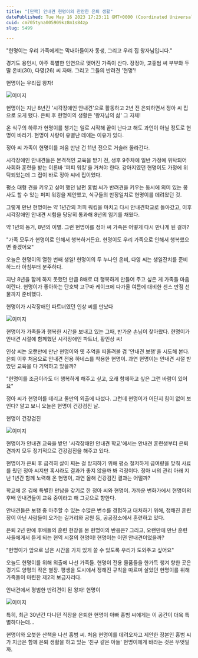 ```yaml
---
title: "[단짝] 안내견 현명이의 찬란한 은퇴 생활"
datePublished: Tue May 16 2023 17:23:11 GMT+0000 (Coordinated Universal Time)
cuid: cm705tyna005909kz8m1s84zp
slug: 5499

---
```



"현명이는 우리 가족에게는 막내아들이자 동생, 그리고 우리 집 왕자님입니다."

경기도 용인시, 아주 특별한 인연으로 맺어진 가족이 산다. 장정아, 고홍범 씨 부부와 두 딸 온비(30), 다영(26) 씨 자매. 그리고 그들의 반려견 '현명'!

현명이는 우리집 왕자!

![이미지](https://cdn.hashnode.com/res/hashnode/image/upload/v1739258875027/65fc67ca-06e7-49f3-ba63-ad4918bb986c.jpeg)

현명이는 지난 8년간 '시각장애인 안내견'으로 활동하고 2년 전 은퇴하면서 정아 씨 집으로 오게 됐다. 은퇴 후 현명이의 생활은 '왕자님의 삶' 그 자체!

온 식구의 하루가 현명이를 챙기는 일로 시작해 끝이 난다고 해도 과언이 아닐 정도로 현명이 바라기. 현명이 사랑이 유별난 데에는 이유가 있다.

정아 씨 가족이 현명이를 처음 만난 건 11년 전으로 거슬러 올라간다.

시각장애인 안내견들은 본격적인 교육을 받기 전, 생후 9주차에 일반 가정에 위탁되어 사회화 훈련을 받는 이른바 '퍼피 워킹'을 거쳐야 한다. 강아지였던 현명이도 가정에 위탁되었는데 그 집이 바로 정아 씨네 집이었다.

평소 대형 견을 키우고 싶어 했던 남편 홍범 씨가 반려견을 키우는 동시에 의미 있는 봉사도 할 수 있는 퍼피 워킹을 제안했고, 식구들의 만장일치로 현명이를 데려왔던 것.

그렇게 만난 현명이는 약 1년간의 퍼피 워킹을 마치고 다시 안내견학교로 돌아갔고, 이후 시각장애인 안내견 시험을 당당히 통과해 8년의 임기를 채웠다.

약 1년의 동거, 8년의 이별. 그런 현명이를 정아 씨 가족은 어떻게 다시 만나게 된 걸까?

"가족 모두가 현명이로 인해서 행복하거든요. 현명이도 우리 가족으로 인해서 행복했으면 좋겠어요"

오늘은 현명이의 열한 번째 생일! 현명이의 두 누나인 온비, 다영 씨는 생일잔치를 준비하느라 아침부터 분주하다.

지난 8년을 함께 하지 못했던 만큼 8배로 더 행복하게 만들어 주고 싶은 게 가족들 마음이란다. 현명이가 좋아하는 단호박 고구마 케이크에 다가올 여름에 대비한 센스 만점 선물까지 준비했다.

현명이가 시각장애인 파트너였던 인상 씨를 만났다

![이미지](https://cdn.hashnode.com/res/hashnode/image/upload/v1739258877098/be976cf5-e2e1-4818-bfc7-46cc6b791ea6.jpeg)

현명이가 가족들과 행복한 시간을 보내고 있는 그때, 반가운 손님이 찾아왔다. 현명이가 안내견 시절에 함께했던 시각장애인 파트너, 황인상 씨!

인상 씨는 오랜만에 만난 현명이와 옛 추억을 떠올려볼 겸 '안내견 보행'을 시도해 본다. 은퇴 이후 처음으로 안내견 전용 하네스를 착용한 현명이. 과연 현명이는 안내견 시절 받았던 교육을 다 기억하고 있을까?

"현명이를 조금이라도 더 행복하게 해주고 싶고, 오래 함께하고 싶은 그런 바람이 있어요"

정아 씨가 현명이를 데리고 둘만의 외출에 나섰다. 그런데 현명이가 어딘지 힘이 없어 보인다? 알고 보니 오늘은 현명이 건강검진 날.

현명이 건강검진

![이미지](https://cdn.hashnode.com/res/hashnode/image/upload/v1739258878966/d41f87a2-6612-4d64-a80f-87a37f8b5324.jpeg)

현명이가 안내견 교육을 받던 '시각장애인 안내견 학교'에서는 안내견 훈련생부터 은퇴 견까지 모두 정기적으로 건강검진을 해주고 있다.

현명이가 은퇴 후 급격히 살이 찌는 걸 방지하기 위해 평소 철저하게 급여량을 맞춰 사료를 줬던 정아 씨지만 혹시라도 결과가 좋지 않을까 봐 걱정이다. 정아 씨의 관리 아래 지난 1년간 함께 노력해 온 현명이, 과연 올해 건강검진 결과는 어떨까?

학교에 온 김에 특별한 만남을 갖기로 한 정아 씨와 현명이. 가까운 번화가에서 현명이의 후배 안내견들이 교육 중이라고 해 그곳으로 향한다.

안내견들은 보행 중 마주할 수 있는 수많은 변수를 경험하고 대처하기 위해, 정해진 훈련장이 아닌 사람들이 오가는 길거리와 공원 등, 공공장소에서 훈련하고 있다.

은퇴 2년 만에 후배들의 훈련 현장을 본 현명이의 반응은? 그리고, 오랜만에 만난 훈련사들에게서 듣게 되는 현역 시절의 현명이! 현명이는 어떤 안내견이었을까?

"현명이가 앞으로 남은 시간을 가치 있게 쓸 수 있도록 우리가 도와주고 싶어요"

오늘도 현명이를 위해 외출에 나선 가족들. 현명이 전용 물품들을 한가득 챙겨 향한 곳은 경기도 양평의 작은 별장. 평생을 도시에서 정해진 규칙을 따르며 살았던 현명이를 위해 가족들이 마련한 제2의 보금자리다.

안내견에서 평범한 반려견이 된 왕자! 현명이

![이미지](https://cdn.hashnode.com/res/hashnode/image/upload/v1739258881021/2ace2bf0-f3c0-48f5-8934-4525b161a511.jpeg)

특히, 최근 30년간 다니던 직장을 은퇴한 현명이 아빠 홍범 씨에게는 이 공간이 더욱 특별하다는데...

현명이와 오붓한 산책을 나선 홍범 씨. 처음 현명이를 데려오자고 제안한 장본인 홍범 씨가 지금은 함께 은퇴 생활을 하고 있는 '친구 같은 아들' 현명이에게 바라는 것은 무엇일까.